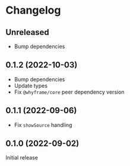 # Changelog

## Unreleased

- Bump dependencies

## 0.1.2 (2022-10-03)

- Bump dependencies
- Update types
- Fix `@whyframe/core` peer dependency version

## 0.1.1 (2022-09-06)

- Fix `showSource` handling

## 0.1.0 (2022-09-02)

Initial release
